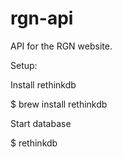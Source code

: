 # rgn-api
API for the RGN website.

Setup:

Install rethinkdb

$ brew install rethinkdb

Start database

$ rethinkdb
